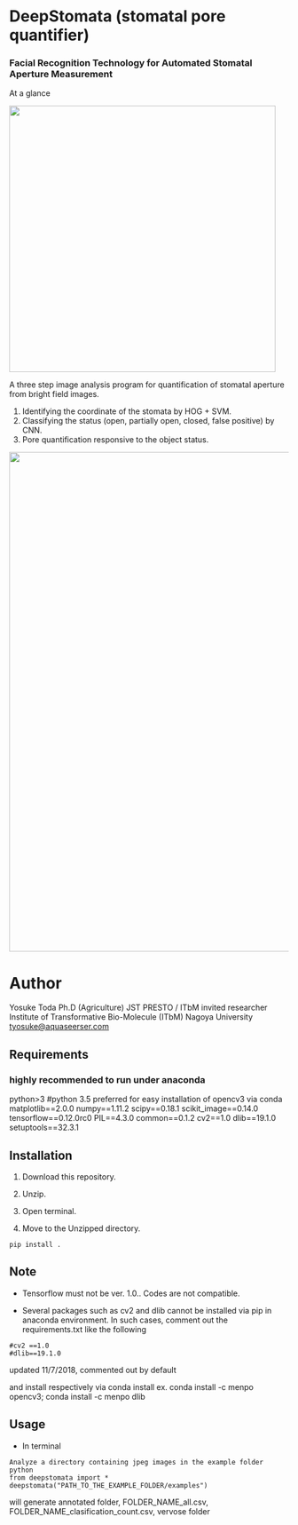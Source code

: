 
# DeepStomata (stomatal pore quantifier)
### Facial Recognition Technology for Automated Stomatal Aperture Measurement
At a glance

<img src="https://github.com/totti0223/deepstomata/blob/master/images/ataglance.jpg" width="480">


A three step image analysis program for quantification of stomatal aperture from bright field images.

1. Identifying the coordinate of the stomata by HOG + SVM.
2. Classifying the status (open, partially open, closed, false positive) by CNN.
3. Pore quantification responsive to the object status.

<img src="https://github.com/totti0223/deepstomata/blob/master/images/main.jpg" width="900">

# Author

Yosuke Toda
Ph.D (Agriculture)
JST PRESTO / ITbM invited researcher
Institute of Transformative Bio-Molecule (ITbM)
Nagoya University
tyosuke@aquaseerser.com

## Requirements
### highly recommended to run under anaconda


python>3 #python 3.5 preferred for easy installation of opencv3 via conda
matplotlib==2.0.0
numpy==1.11.2
scipy==0.18.1
scikit_image==0.14.0
tensorflow==0.12.0rc0
PIL==4.3.0
common==0.1.2
cv2==1.0
dlib==19.1.0
setuptools==32.3.1

## Installation

1. Download this repository.

2. Unzip.

2. Open terminal.

3. Move to the Unzipped directory.

~~~~
pip install .
~~~~

## Note

- Tensorflow must not be ver. 1.0.. Codes are not compatible.

- Several packages such as cv2 and dlib cannot be installed via pip in anaconda environment. In such cases, comment out the requirements.txt like the following 

~~~~
#cv2 ==1.0
#dlib==19.1.0
~~~~
updated 11/7/2018, commented out by default

and install respectively via conda install ex. conda install -c menpo opencv3; conda install -c menpo dlib
## Usage

- In terminal

~~~~
Analyze a directory containing jpeg images in the example folder
python
from deepstomata import *
deepstomata("PATH_TO_THE_EXAMPLE_FOLDER/examples")
~~~~

will generate annotated folder, FOLDER_NAME_all.csv, FOLDER_NAME_clasification_count.csv, vervose folder